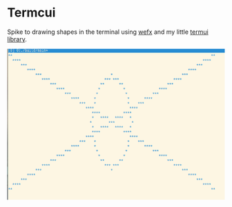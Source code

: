 # Termcui

Spike to drawing shapes in the terminal using [wefx](https://github.com/robrohan/wefx)
and my little [termui library](https://github.com/robrohan/r2).

![Example](./docs/termcui.png)

